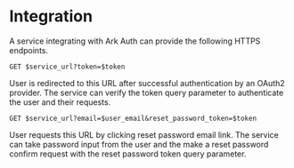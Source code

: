# Integration

A service integrating with Ark Auth can provide the following HTTPS endpoints.

```shell
GET $service_url?token=$token
```

User is redirected to this URL after successful authentication by an OAuth2 provider. The service can verify the token query parameter to authenticate the user and their requests.

```shell
GET $service_url?email=$user_email&reset_password_token=$token
```

User requests this URL by clicking reset password email link. The service can take password input from the user and the make a reset password confirm request with the reset password token query parameter.
